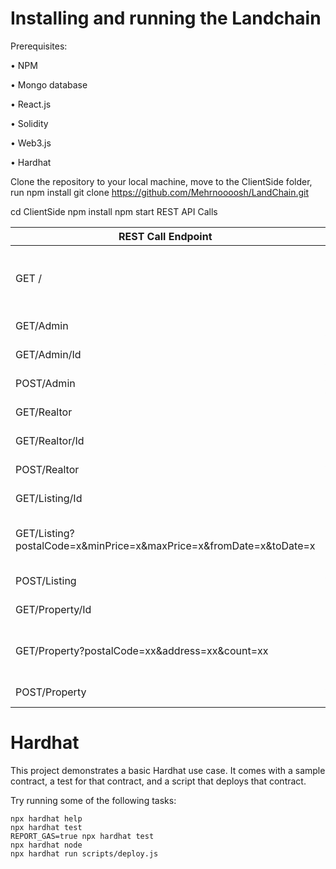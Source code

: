 

# Installing and running the Landchain 

Prerequisites:

•	NPM

•	Mongo database

•	React.js

•	Solidity

•	Web3.js

•	Hardhat

Clone the repository to your local machine, move to the ClientSide folder, run npm install
git clone https://github.com/Mehrnoooosh/LandChain.git

cd ClientSide
npm install
npm start
REST API Calls

| REST Call Endpoint | Description |
|------|-----|
| GET /	 | Check to see if the server is running - HealthCheck  | 
| GET/Admin | Get all Admins  | 
| GET/Admin/Id | Get Specific Admin  | 
| POST/Admin | Add New Admin  | 
| GET/Realtor | Get all Realtors  | 
| GET/Realtor/Id | Get Specific Realtor  | 
| POST/Realtor | Add New Realtor  | 
| GET/Listing/Id | Get Specific Listing  | 
| GET/Listing?postalCode=x&minPrice=x&maxPrice=x&fromDate=x&toDate=x | Get Listing by address, price, posted date  | 
| POST/Listing | Add New Listing  | 
| GET/Property/Id | Get Specific Property  | 
| GET/Property?postalCode=xx&address=xx&count=xx | Get Properties by address, postalCode | 
| POST/Property | Add New Property  | 



# Hardhat

This project demonstrates a basic Hardhat use case. It comes with a sample contract, a test for that contract, and a script that deploys that contract.

Try running some of the following tasks:

```shell
npx hardhat help
npx hardhat test
REPORT_GAS=true npx hardhat test
npx hardhat node
npx hardhat run scripts/deploy.js
```
